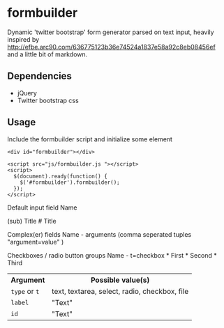 formbuilder
===========

Dynamic 'twitter bootstrap' form generator parsed on text input, heavily inspired by http://efbe.arc90.com/636775123b36e74524a1837e58a92c8eb08456ef and a little bit of markdown.

## Dependencies

* jQuery
* Twitter bootstrap css


## Usage

Include the formbuilder script and initialize some element

    <div id="formbuilder"></div>

    <script src="js/formbuilder.js "></script>
    <script>
      $(document).ready(function() {
        $('#formbuilder').formbuilder();
      });
    </script>

Default input field
      Name

(sub) Title
      # Title
  
Complex(er) fields
      Name - arguments (comma seperated tuples "argument=value" )

Checkboxes / radio button groups
      Name - t=checkbox
      * First
      * Second
      * Third
  
<table class='table'>
  <tr><th>Argument <th>Possible value(s)
  <tr><td><code>type</code> or <code>t</code> <td>text, textarea, select, radio, checkbox, file
  <tr><td><code>label</code><td>"Text"  
 <tr><td><code>id</code><td>"Text"
</table>
